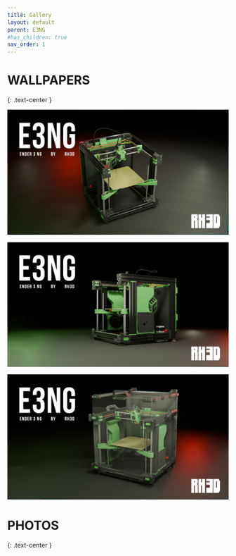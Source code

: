 ```yaml
---
title: Gallery
layout: default
parent: E3NG
#has_children: true
nav_order: 1
---
```

# WALLPAPERS
{: .text-center }

![](./assets/images/gallery/E3NG_WP1.jpg)

![](./assets/images/gallery/E3NG_WP2.jpg)

![](./assets/images/gallery/E3NG_WP3.jpg)

# PHOTOS
{: .text-center }
